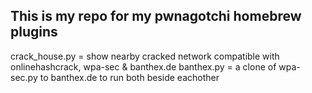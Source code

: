 This is my repo for my pwnagotchi homebrew plugins
-----------
crack_house.py = show nearby cracked network compatible with onlinehashcrack, wpa-sec & banthex.de
banthex.py = a clone of wpa-sec.py to banthex.de to run both beside eachother
